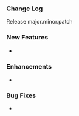 ### Change Log

Release major.minor.patch

### New Features

-

### Enhancements

-

### Bug Fixes

-
